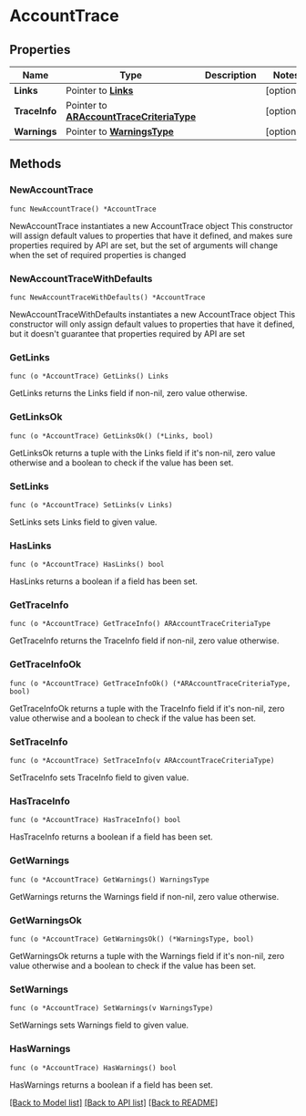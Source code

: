 # AccountTrace

## Properties

Name | Type | Description | Notes
------------ | ------------- | ------------- | -------------
**Links** | Pointer to [**Links**](Links.md) |  | [optional] 
**TraceInfo** | Pointer to [**ARAccountTraceCriteriaType**](ARAccountTraceCriteriaType.md) |  | [optional] 
**Warnings** | Pointer to [**WarningsType**](WarningsType.md) |  | [optional] 

## Methods

### NewAccountTrace

`func NewAccountTrace() *AccountTrace`

NewAccountTrace instantiates a new AccountTrace object
This constructor will assign default values to properties that have it defined,
and makes sure properties required by API are set, but the set of arguments
will change when the set of required properties is changed

### NewAccountTraceWithDefaults

`func NewAccountTraceWithDefaults() *AccountTrace`

NewAccountTraceWithDefaults instantiates a new AccountTrace object
This constructor will only assign default values to properties that have it defined,
but it doesn't guarantee that properties required by API are set

### GetLinks

`func (o *AccountTrace) GetLinks() Links`

GetLinks returns the Links field if non-nil, zero value otherwise.

### GetLinksOk

`func (o *AccountTrace) GetLinksOk() (*Links, bool)`

GetLinksOk returns a tuple with the Links field if it's non-nil, zero value otherwise
and a boolean to check if the value has been set.

### SetLinks

`func (o *AccountTrace) SetLinks(v Links)`

SetLinks sets Links field to given value.

### HasLinks

`func (o *AccountTrace) HasLinks() bool`

HasLinks returns a boolean if a field has been set.

### GetTraceInfo

`func (o *AccountTrace) GetTraceInfo() ARAccountTraceCriteriaType`

GetTraceInfo returns the TraceInfo field if non-nil, zero value otherwise.

### GetTraceInfoOk

`func (o *AccountTrace) GetTraceInfoOk() (*ARAccountTraceCriteriaType, bool)`

GetTraceInfoOk returns a tuple with the TraceInfo field if it's non-nil, zero value otherwise
and a boolean to check if the value has been set.

### SetTraceInfo

`func (o *AccountTrace) SetTraceInfo(v ARAccountTraceCriteriaType)`

SetTraceInfo sets TraceInfo field to given value.

### HasTraceInfo

`func (o *AccountTrace) HasTraceInfo() bool`

HasTraceInfo returns a boolean if a field has been set.

### GetWarnings

`func (o *AccountTrace) GetWarnings() WarningsType`

GetWarnings returns the Warnings field if non-nil, zero value otherwise.

### GetWarningsOk

`func (o *AccountTrace) GetWarningsOk() (*WarningsType, bool)`

GetWarningsOk returns a tuple with the Warnings field if it's non-nil, zero value otherwise
and a boolean to check if the value has been set.

### SetWarnings

`func (o *AccountTrace) SetWarnings(v WarningsType)`

SetWarnings sets Warnings field to given value.

### HasWarnings

`func (o *AccountTrace) HasWarnings() bool`

HasWarnings returns a boolean if a field has been set.


[[Back to Model list]](../README.md#documentation-for-models) [[Back to API list]](../README.md#documentation-for-api-endpoints) [[Back to README]](../README.md)


